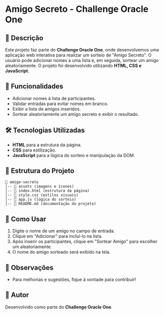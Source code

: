 # Amigo Secreto - Challenge Oracle One

## 📌 Descrição
Este projeto faz parte do **Challenge Oracle One**, onde desenvolvemos uma aplicação web interativa para realizar um sorteio de "Amigo Secreto". O usuário pode adicionar nomes a uma lista e, em seguida, sortear um amigo aleatoriamente. O projeto foi desenvolvido utilizando **HTML, CSS e JavaScript**.

## 🚀 Funcionalidades
- Adicionar nomes à lista de participantes.
- Validar entradas para evitar nomes em branco.
- Exibir a lista de amigos inseridos.
- Sortear aleatoriamente um amigo secreto e exibir o resultado.

## 🛠️ Tecnologias Utilizadas
- **HTML** para a estrutura da página.
- **CSS** para estilização.
- **JavaScript** para a lógica do sorteio e manipulação da DOM.

## 📂 Estrutura do Projeto
```
📁 amigo-secreto
│-- 📂 assets (imagens e ícones)
│-- 📜 index.html (estrutura da página)
│-- 📜 style.css (estilos visuais)
│-- 📜 app.js (lógica do sorteio)
│-- 📜 README.md (documentação do projeto)
```

## 📝 Como Usar
1. Digite o nome de um amigo no campo de entrada.
2. Clique em "Adicionar" para incluí-lo na lista.
3. Após inserir os participantes, clique em "Sortear Amigo" para escolher um aleatoriamente.
4. O nome do amigo sorteado será exibido na tela.

## 📢 Observações
- Para melhorias e sugestões, fique à vontade para contribuir!

## 📌 Autor
Desenvolvido como parte do **Challenge Oracle One**.

